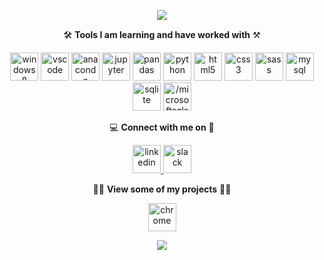 
<!--
**data-nik/data-nik** is a ✨ _special_ ✨ repository because its `README.md` (this file) appears on your GitHub profile.
-->

<p align="center">
<img src="https://capsule-render.vercel.app/api?type=venom&color=timeGradient&height=300&section=header&text=%20🧙‍♀️%20Welcome,%20Web%20Wizards%20🧙‍♂️%20&fontSize=55&fontColor=999999" />
</p> 

<p align="center">
🛠️  <b>Tools I am learning and have worked with</b>  ⚒️
</p>

<p align="center">
<img src="https://cdn.jsdelivr.net/gh/devicons/devicon/icons/windows8/windows8-original.svg" alt="windows8" width="45" height="45"/>
<link rel="stylesheet" href="https://cdn.jsdelivr.net/gh/devicons/devicon@v2.15.1/devicon.min.css">
<img src="https://cdn.jsdelivr.net/gh/devicons/devicon/icons/vscode/vscode-original.svg" alt="vscode" width="45" height="45"/>
<img src="https://cdn.jsdelivr.net/gh/devicons/devicon/icons/anaconda/anaconda-original.svg" alt="anaconda" width="45" height="45"/>
<img src="https://cdn.jsdelivr.net/gh/devicons/devicon/icons/jupyter/jupyter-original-wordmark.svg" alt="jupyter" width="45" height="45"/>
<img src="https://cdn.jsdelivr.net/gh/devicons/devicon/icons/pandas/pandas-original.svg" alt="pandas" width="45" height="45"/>
<img src="https://cdn.jsdelivr.net/gh/devicons/devicon/icons/python/python-original.svg" alt="python" width="45" height="45"/>
<img src="https://cdn.jsdelivr.net/gh/devicons/devicon/icons/html5/html5-original.svg" alt="html5" width="45" height="45"/>
<img src="https://cdn.jsdelivr.net/gh/devicons/devicon/icons/css3/css3-original.svg" alt="css3" width="45" height="45"/>
<img src="https://cdn.jsdelivr.net/gh/devicons/devicon/icons/sass/sass-original.svg" alt="sass" width="45" height="45"/>
<img src="https://cdn.jsdelivr.net/gh/devicons/devicon/icons/mysql/mysql-original-wordmark.svg" alt="mysql" width="45" height="45"/>
<img src="https://cdn.jsdelivr.net/gh/devicons/devicon/icons/sqlite/sqlite-original-wordmark.svg" alt="sqlite" width="45" height="45"/>
<img src="https://cdn.jsdelivr.net/gh/devicons/devicon/icons//microsoftsqlserver//microsoftsqlserver-plain-wordmark.svg" alt="/microsoftsqlserver" width="45" height="45" />
</p>



<p align="center">
💻  <b>Connect with me on</b>  📱
</p>



<p align="center">
<a href="https://www.linkedin.com/in/nicholas-s-87834b29b/" target="blank">
<img src="https://cdn.jsdelivr.net/gh/devicons/devicon/icons/linkedin/linkedin-original.svg" alt="linkedin" width="45" height="45"/>
</a>
<img src="https://cdn.jsdelivr.net/gh/devicons/devicon/icons/slack/slack-original.svg" alt="slack" width="45" height="45"/>
</p>



<p align="center">
👨‍🔧  <b>View some of my projects</b>  👨‍💻
</p>
<p align="center">
<a href="https://data-nik.github.io/" target="blank">
<img src="https://cdn.jsdelivr.net/gh/devicons/devicon/icons/chrome/chrome-original.svg" alt="chrome" width="45" height="45"/>
</p>

<p align="center"> 
<img src="https://capsule-render.vercel.app/api?type=waving&color=timeGradient&height=150&section=footer" />
</p>
